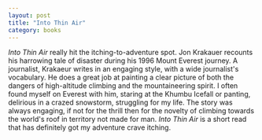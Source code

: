 ```yaml
---
layout: post
title: "Into Thin Air"
category: books
---
```


_Into Thin Air_ really hit the itching-to-adventure spot. Jon Krakauer recounts
his harrowing tale of disaster during his 1996 Mount Everest journey.
A journalist, Krakaeur writes in an engaging style, with a wide journalist's
vocabulary. He does a great job at painting a clear picture of both the dangers
of high-altitude climbing and the mountaineering spirit. I often found myself
on Everest with him, staring at the Khumbu Icefall or panting, delirious in
a crazed snowstorm, struggling for my life. The story was always engaging, if
not for the thrill then for the novelty of climbing towards the world's roof in
territory not made for man. _Into Thin Air_ is a short read that has definitely
got my adventure crave itching.
